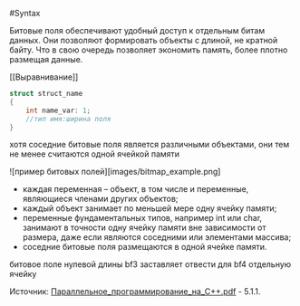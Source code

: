 #Syntax

Битовые поля обеспечивают удобный доступ к отдельным битам данных. Они позволяют формировать объекты с длиной, не кратной байту. Что в свою очередь позволяет экономить память, более плотно размещая данные.

[[Выравнивание]]

```c++
struct struct_name
{
	int name_var: 1;
	//тип имя:ширина поля
}
```

хотя соседние битовые поля является различными объектами, они тем не менее считаются одной ячейкой памяти

![пример битовых полей][images/bitmap_example.png]

- каждая переменная – объект, в том числе и переменные, являющиеся членами других объектов;
- каждый объект занимает по меньшей мере одну ячейку памяти;
- переменные фундаментальных типов, например int или char, занимают в точности одну ячейку памяти вне зависимости от размера, даже если являются соседними или элементами массива;
- соседние битовые поля размещаются в одной ячейке памяти.

битовое поле нулевой длины bf3 заставляет отвести для bf4 отдельную ячейку

Источник:
[Параллельное_программирование_на_C++.pdf](Books/Параллельное_программирование_на_C++.pdf) - 5.1.1.
